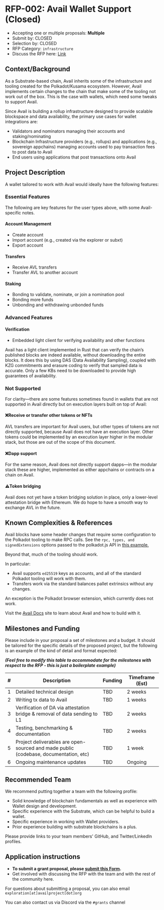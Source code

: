 # RFP-002: Avail Wallet Support (Closed)

- Accepting one or multiple proposals: **Multiple**
- Submit by: CLOSED
- Selection by: CLOSED
- RFP Category: `infrastructure`
- Discuss the RFP here: [Link](https://forum.availproject.org/t/discussion-rfp-002-avail-wallets/618)


## Context/Background
As a Substrate-based chain, Avail inherits some of the infrastructure and tooling created for the Polkadot/Kusama ecosystem. However, Avail implements certain changes to the chain that make some of the tooling not work out of the box. This is the case with wallets, which need some tweaks to support Avail.

Since Avail is building a rollup infrastructure designed to provide scalable blockspace and data availability, the primary use cases for wallet integrations are:
- Validators and nominators managing their accounts and staking/nominating
- Blockchain Infrastructure providers (e.g., rollups) and applications (e.g., sovereign appchains) managing accounts used to pay transaction fees to post data to Avail
- End users using applications that post transactions onto Avail

## Project Description
A wallet tailored to work with Avail would ideally have the following features:

### Essential Features
The following are key features for the user types above, with some Avail-specific notes.

#### Account Management
- Create account
- Import account (e.g., created via the explorer or subxt)
- Export account
  
#### Transfers
- Receive AVL transfers
- Transfer AVL to another account

#### Staking
- Bonding to validate, nominate, or join a nomination pool
- Bonding more funds
- Unbonding and withdrawing unbonded funds

### Advanced Features
#### Verification
- Embedded light client for verifying availability and other functions

Avail has a light client implemented in Rust that can verify the chain’s published blocks are indeed available, without downloading the entire blocks. It does this by using DAS (Data Availability Sampling), coupled with KZG commitments and erasure coding to verify that sampled data is accurate. Only a few KBs need to be downloaded to provide high guarantees of availability.

### Not Supported
For clarity—there are some features sometimes found in wallets that are not supported in Avail directly but on execution layers built on top of Avail:

#### ❌Receive or transfer other tokens or NFTs

AVL transfers are important for Avail users, but other types of tokens are not directly supported, because Avail does not have an execution layer. Other tokens could be implemented by an execution layer higher in the modular stack, but those are out of the scope of this document.

#### ❌Dapp support

For the same reason, Avail does not directly support dapps—in the modular stack these are higher, implemented as either appchains or contracts on a chain on Avail.

#### ⚠️Token bridging

Avail does not yet have a token bridging solution in place, only a lower-level attestation bridge with Ethereum. We do hope to have a smooth way to exchange AVL in the future.

## Known Complexities & References
Avail blocks have some header changes that require some configuration to the Polkadot tooling to make RPC calls. See the `rpc, types, and signedExtensions` options passed to the polkadot.js API in [this example.](https://github.com/prabal-banerjee/avail-js/blob/47/fn_chg/index.js)

Beyond that, much of the tooling should work.

In particular:
- Avail supports `ed25519` keys as accounts, and all of the standard Polkadot tooling will work with them.
- Transfers work via the standard balances pallet extrinsics without any changes.

An exception is the Polkadot browser extension, which currently does not work.

Visit the [Avail Docs](https://docs.availproject.org/) site to learn about Avail and how to build with it.

## Milestones and Funding
Please include in your proposal a set of milestones and a budget. It should be tailored for the specific details of the proposed project, but the following is an example of the kind of detail and format expected:

_**(Feel free to modify this table to accommodate for the milestones with respect to the RFP - this is just a boilerplate example)**_

| # | Description                                                                          | Funding | Timeframe (Est) |
|---|--------------------------------------------------------------------------------------|---------|-----------------|
| 1 | Detailed technical design                                                            | TBD     | 2 weeks         |
| 2 | Writing tx data to Avail                                                             | TBD     | 1 weeks         |
| 3 | Verification of DA via attestation bridge & removal of data sending to L1            | TBD     | 2 weeks         |
| 4 | Testing, benchmarking & documentation                                                | TBD     | 2 weeks         |
| 5 | Project deliverables are open-sourced and made public (codebase, documentation, etc) | TBD     | 1 week          |
| 6 | Ongoing maintenance updates                                                          | TBD     | Ongoing         |

## Recommended Team
We recommend putting together a team with the following profile:
- Solid knowledge of blockchain fundamentals as well as experience with Wallet design and development.
- Specific experience with the Substrate, which can be helpful to build a wallet.
- Specific experience in working with Wallet providers.
- Prior experience building with substrate blockchains is a plus.

Please provide links to your team members' GitHub, and Twitter/LinkedIn profiles.

## Application instructions
- **To submit a grant proposal, please [submit this Form](https://airtable.com/app3uGEo7mZ5jbIfW/pagx1Wk6Fa1tEgqH8/form).**
- Get involved with discussing the RFP with the team and with the rest of the community here. 

For questions about submitting a proposal, you can also email `exploration[at]availproject[dot]org`

You can also contact us via Discord via the `#grants` channel
